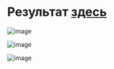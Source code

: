 # Результат [здесь](https://obscure-tribble-wjj9jqpw54536r7-8000.app.github.dev)

![image](https://github.com/Ai10o/testrnds/assets/91592355/a5784446-02be-4572-acb0-6124aa245ab3)

![image](https://github.com/Ai10o/testrnds/assets/91592355/928d1c77-047b-449c-aed0-cd7806e59f95)

![image](https://github.com/Ai10o/testrnds/assets/91592355/bca0c257-27d5-4146-9f4b-cc779c128239)


